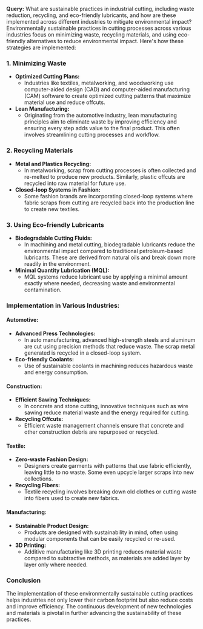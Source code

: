 **Query:** What are sustainable practices in industrial cutting, including waste reduction, recycling, and eco-friendly lubricants, and how are these implemented across different industries to mitigate environmental impact?Environmentally sustainable practices in cutting processes across various industries focus on minimizing waste, recycling materials, and using eco-friendly alternatives to reduce environmental impact. Here's how these strategies are implemented:

### 1. **Minimizing Waste**
- **Optimized Cutting Plans:**
  - Industries like textiles, metalworking, and woodworking use computer-aided design (CAD) and computer-aided manufacturing (CAM) software to create optimized cutting patterns that maximize material use and reduce offcuts.
- **Lean Manufacturing:**
  - Originating from the automotive industry, lean manufacturing principles aim to eliminate waste by improving efficiency and ensuring every step adds value to the final product. This often involves streamlining cutting processes and workflow.
  
### 2. **Recycling Materials**
- **Metal and Plastics Recycling:**
  - In metalworking, scrap from cutting processes is often collected and re-melted to produce new products. Similarly, plastic offcuts are recycled into raw material for future use.
- **Closed-loop Systems in Fashion:**
  - Some fashion brands are incorporating closed-loop systems where fabric scraps from cutting are recycled back into the production line to create new textiles.
  
### 3. **Using Eco-friendly Lubricants**
- **Biodegradable Cutting Fluids:**
  - In machining and metal cutting, biodegradable lubricants reduce the environmental impact compared to traditional petroleum-based lubricants. These are derived from natural oils and break down more readily in the environment.
- **Minimal Quantity Lubrication (MQL):**
  - MQL systems reduce lubricant use by applying a minimal amount exactly where needed, decreasing waste and environmental contamination.

### Implementation in Various Industries:

#### **Automotive:**
- **Advanced Press Technologies:**
  - In auto manufacturing, advanced high-strength steels and aluminum are cut using precision methods that reduce waste. The scrap metal generated is recycled in a closed-loop system.
- **Eco-friendly Coolants:**
  - Use of sustainable coolants in machining reduces hazardous waste and energy consumption.

#### **Construction:**
- **Efficient Sawing Techniques:**
  - In concrete and stone cutting, innovative techniques such as wire sawing reduce material waste and the energy required for cutting.
- **Recycling Offcuts:**
  - Efficient waste management channels ensure that concrete and other construction debris are repurposed or recycled.

#### **Textile:**
- **Zero-waste Fashion Design:**
  - Designers create garments with patterns that use fabric efficiently, leaving little to no waste. Some even upcycle larger scraps into new collections.
- **Recycling Fibers:**
  - Textile recycling involves breaking down old clothes or cutting waste into fibers used to create new fabrics.

#### **Manufacturing:**
- **Sustainable Product Design:**
  - Products are designed with sustainability in mind, often using modular components that can be easily recycled or re-used.
- **3D Printing:**
  - Additive manufacturing like 3D printing reduces material waste compared to subtractive methods, as materials are added layer by layer only where needed.

### Conclusion
The implementation of these environmentally sustainable cutting practices helps industries not only lower their carbon footprint but also reduce costs and improve efficiency. The continuous development of new technologies and materials is pivotal in further advancing the sustainability of these practices.